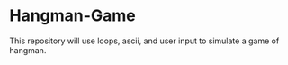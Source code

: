 # Hangman-Game
This repository will use loops, ascii, and user input to simulate a game of hangman.
